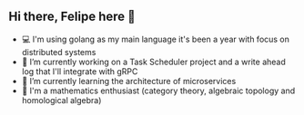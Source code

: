 ## Hi there, Felipe here 👋

<!--
**siluk00/siluk00** is a ✨ _special_ ✨ repository because its `README.md` (this file) appears on your GitHub profile.
-->
- 💻 I'm using golang as my main language it's been a year with focus on distributed systems
- 🔭 I’m currently working on a Task Scheduler project and a write ahead log that I'll integrate with gRPC
- 🌱 I’m currently learning the architecture of microservices
- 🧩 I'm a mathematics enthusiast (category theory, algebraic topology and homological algebra)

